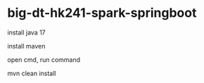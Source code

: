 # big-dt-hk241-spark-springboot

install java 17

install maven

open cmd,  run command

mvn clean install